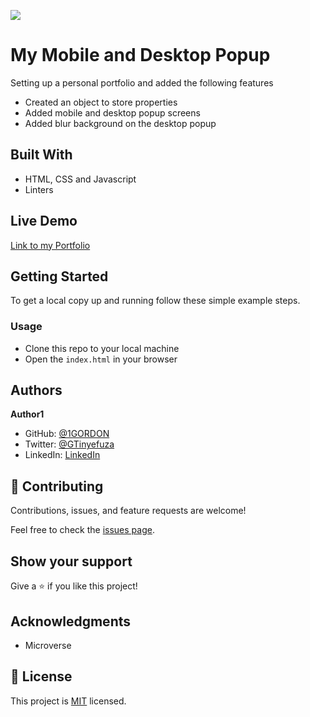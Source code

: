 ![](https://img.shields.io/badge/Microverse-blueviolet)

# My Mobile and Desktop Popup

Setting up a personal portfolio and added the following features

- Created an object to store properties
- Added mobile and desktop popup screens
- Added blur background on the desktop popup

## Built With

- HTML, CSS and Javascript
- Linters

## Live Demo

[Link to my Portfolio](https://1gordon.github.io/my-portfolio/)

## Getting Started

To get a local copy up and running follow these simple example steps.

### Usage

- Clone this repo to your local machine
- Open the `index.html` in your browser

## Authors

**Author1**

- GitHub: [@1GORDON](https://github.com/1GORDON)
- Twitter: [@GTinyefuza](https://twitter.com/Tinyefuza)
- LinkedIn: [LinkedIn](www.linkedin.com/in/tinyefuza-gordon-935747213)

## 🤝 Contributing

Contributions, issues, and feature requests are welcome!

Feel free to check the [issues page](https://github.com/1GORDON/gitflow/issues).

## Show your support

Give a ⭐️ if you like this project!

## Acknowledgments

- Microverse

## 📝 License

This project is [MIT](./MIT.md) licensed.
